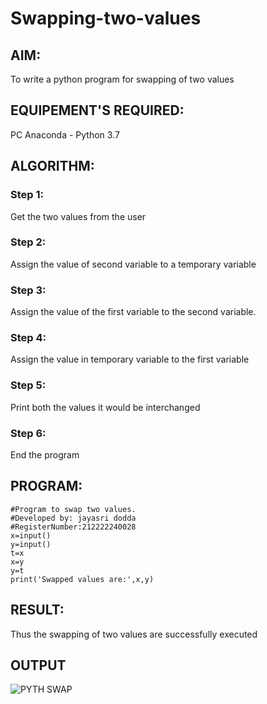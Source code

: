 # Swapping-two-values
## AIM:
To write a python program for swapping of two values
## EQUIPEMENT'S REQUIRED: 
PC
Anaconda - Python 3.7
## ALGORITHM: 
### Step 1:
Get the two values from the user
### Step 2: 
Assign the value of second variable to a temporary variable 
### Step 3: 
Assign the value of the first variable to the second variable.
### Step 4:  
Assign the value in temporary variable to the first variable
### Step 5: 
Print both the values it would be interchanged
### Step 6: 
End the program
## PROGRAM:
```
#Program to swap two values.
#Developed by: jayasri dodda
#RegisterNumber:212222240028
x=input()
y=input()
t=x
x=y
y=t
print('Swapped values are:',x,y)

```

## RESULT:
Thus the swapping of two values are successfully executed

## OUTPUT

![PYTH SWAP](https://user-images.githubusercontent.com/123259278/224647478-ab5bb1a6-1acf-4dd0-9562-4d03125f5cad.png)








